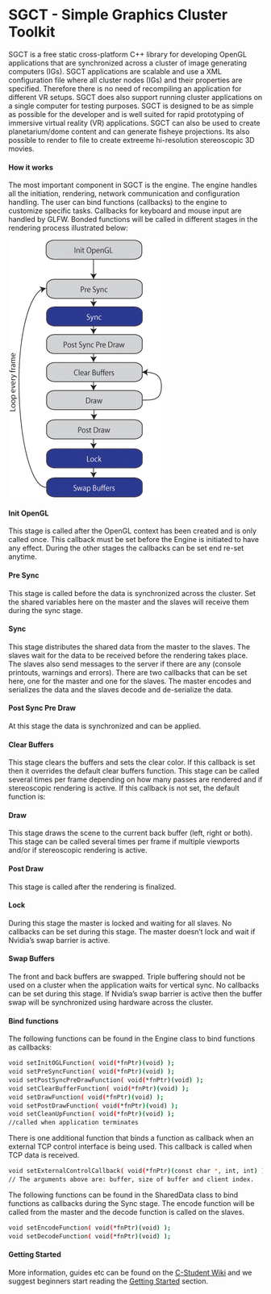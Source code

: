 # SGCT - Simple Graphics Cluster Toolkit

SGCT is a free static cross-platform C++ library for developing OpenGL applications that are synchronized across a cluster of image generating computers (IGs). SGCT applications are scalable and use a XML configuration file where all cluster nodes (IGs) and their properties are specified. Therefore there is no need of recompiling an application for different VR setups. SGCT does also support running cluster applications on a single computer for testing purposes. SGCT is designed to be as simple as possible for the developer and is well suited for rapid prototyping of immersive virtual reality (VR) applications. SGCT can also be used to create planetarium/dome content and can generate fisheye projections. Its also possible to render to file to create extreeme hi-resolution stereoscopic 3D movies.

#### How it works
The most important component in SGCT is the engine. The engine handles all the initiation, rendering, network communication and configuration handling. The user can bind functions (callbacks) to the engine to customize specific tasks. Callbacks for keyboard and mouse input are handled by GLFW. Bonded functions will be called in different stages in the rendering process illustrated below:

![SGCT Render Diagram](sgct_render_diagram.png?raw=true "SGCT Render Diagram")

#### Init OpenGL
This stage is called after the OpenGL context has been created and is only called once. This callback must be set before the Engine is initiated to have any effect. During the other stages the callbacks can be set end re-set anytime.
#### Pre Sync
This stage is called before the data is synchronized across the cluster. Set the shared variables here on the master and the slaves will receive them during the sync stage.
#### Sync
This stage distributes the shared data from the master to the slaves. The slaves wait for the data to be received before the rendering takes place. The slaves also send messages to the server if there are any (console printouts, warnings and errors). There are two callbacks that can be set here, one for the master and one for the slaves. The master encodes and serializes the data and the slaves decode and de-serialize the data.
#### Post Sync Pre Draw
At this stage the data is synchronized and can be applied.
#### Clear Buffers
This stage clears the buffers and sets the clear color. If this callback is set then it overrides the default clear buffers function. This stage can be called several times per frame depending on how many passes are rendered and if stereoscopic rendering is active. If this callback is not set, the default function is:
#### Draw
This stage draws the scene to the current back buffer (left, right or both). This stage can be called several times per frame if multiple viewports and/or if stereoscopic rendering is active.
#### Post Draw
This stage is called after the rendering is finalized.
#### Lock
During this stage the master is locked and waiting for all slaves. No callbacks can be set during this stage. The master doesn’t lock and wait if Nvidia’s swap barrier is active.
#### Swap Buffers
The front and back buffers are swapped. Triple buffering should not be used on a cluster when the application waits for vertical sync. No callbacks can be set during this stage. If Nvidia’s swap barrier is active then the buffer swap will be synchronized using hardware across the cluster.
#### Bind functions
The following functions can be found in the Engine class to bind functions as callbacks:
```sh
void setInitOGLFunction( void(*fnPtr)(void) );
void setPreSyncFunction( void(*fnPtr)(void) );
void setPostSyncPreDrawFunction( void(*fnPtr)(void) );
void setClearBufferFunction( void(*fnPtr)(void) );
void setDrawFunction( void(*fnPtr)(void) );
void setPostDrawFunction( void(*fnPtr)(void) );
void setCleanUpFunction( void(*fnPtr)(void) ); 
//called when application terminates
```
There is one additional function that binds a function as callback when an external TCP control interface is being used. This callback is called when TCP data is received.
```sh
void setExternalControlCallback( void(*fnPtr)(const char *, int, int) );
// The arguments above are: buffer, size of buffer and client index. 
```
The following functions can be found in the SharedData class to bind functions as callbacks during the Sync stage. The encode function will be called from the master and the decode function is called on the slaves.
```sh
void setEncodeFunction( void(*fnPtr)(void) );
void setDecodeFunction( void(*fnPtr)(void) );
```
#### Getting Started

More information, guides etc can be found on the [C-Student Wiki](https://c-student.itn.liu.se/wiki/) and we suggest beginners start reading the [Getting Started](https://c-student.itn.liu.se/wiki/develop:sgct:gettingstarted:gettingstarted) section.